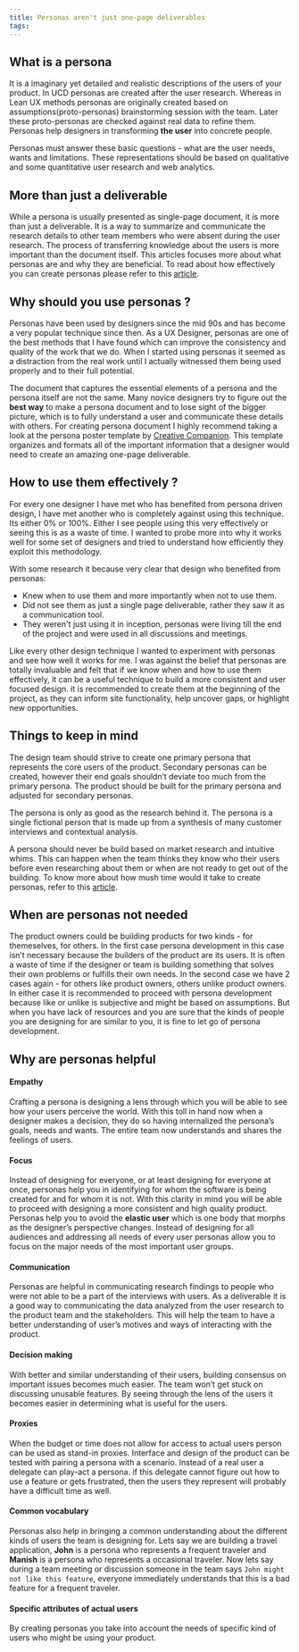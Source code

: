 ```yaml
---
title: Personas aren't just one-page deliverables
tags:
---
```


## What is a persona
It is a imaginary yet detailed and realistic descriptions of the users of your product. In UCD personas are created after the user research. Whereas in Lean UX methods personas are originally created based on assumptions(proto-personas) brainstorming session with the team. Later these proto-personas are checked against real data to refine them. Personas help designers in transforming **the user** into concrete people.

<!-- more -->

Personas must answer these basic questions - what are the user needs, wants and limitations. These representations should be based on qualitative and some quantitative user research and web analytics.

## More than just a deliverable
While a persona is usually presented as single-page document, it is more than just a deliverable. It is a way to summarize and communicate the research details to other team members who were absent during the user research. The process of transferring knowledge about the users is more important than the document itself. This articles focuses more about what personas are and why they are beneficial. To read about how effectively you can create personas please refer to this [article](https://knowledge.hubspot.com/contacts-user-guide-v2/how-to-create-personas).

## Why should you use personas ?
Personas have been used by designers since the mid 90s and has become a very popular technique since then. As a UX Designer, personas are one of the best methods that I have found which can improve the consistency and quality of the work that we do. When I started using personas it seemed as a distraction 
from the real work until I actually witnessed them being used properly and to their full potential.

The document that captures the essential elements of a persona and the persona itself are not the same. Many novice designers try to figure out the **best way** to make a persona document and to lose sight of the bigger picture, which is to fully understand a user and communicate these details with others. For creating persona document I highly recommend taking a look at the persona poster template by [Creative Companion](https://creativecompanion.files.wordpress.com/2011/05/persona-core-poster_creative-companion1.pdf). This template organizes and formats all of the important information that a designer would need to create an amazing one-page deliverable.

## How to use them effectively ?
For every one designer I have met who has benefited from persona driven design, I have met another who is completely against using this technique. Its either 0% or 100%. Either I see people using this very effectively or seeing this is as a waste of time. I wanted to probe more into why it works well for some set of designers and tried to understand how efficiently they exploit this methodology.

With some research it because very clear that design who benefited from personas:
- Knew when to use them and more importantly when not to use them.
- Did not see them as just a single page deliverable, rather they saw it as a communication tool.
- They weren't just using it in inception, personas were living till the end of the project and were used in all discussions and meetings.

Like every other design technique I wanted to experiment with personas and see how well it works for me. I was against the belief that personas are totally invaluable and felt that if we know when and how to use them effectively, it can be a useful technique to build a more consistent and user focused design. it is recommended to create them at the beginning of the project, as they can inform site functionality, help uncover gaps, or highlight new opportunities.

## Things to keep in mind
The design team should strive to create one primary persona that represents the core users of the product. Secondary personas can be created, however their end goals shouldn’t deviate too much from the primary persona. The product should be built for the primary persona and adjusted for secondary personas.

The persona is only as good as the research behind it. The persona is a single fictional person that is made up from a synthesis of many customer interviews and contextual analysis.

A persona should never be build based on market research and intuitive whims. This can happen when the team thinks they know who their users before even researching about them or when are not ready to get out of the building. To know more about how mush time would it take to create personas, refer to this [article](https://www.nngroup.com/articles/persona-budgets/).

## When are personas not needed
The product owners could be building products for two kinds - for themeselves, for others. In the first case persona development in this case isn’t necessary because the builders of the product are its users. It is often a waste of time if the designer or team is building something that solves their own problems or fulfills their own needs. In the second case we have 2 cases again - for others like product owners, others unlike product owners. In either case it is recommended to proceed with persona development because like or unlike is subjective and might be based on assumptions. But when you have lack of resources and you are sure that the kinds of people you are designing for are similar to you, it is fine to let go of persona development.

## Why are personas helpful

#### Empathy
Crafting a persona is designing a lens through which you will be able to see how your users perceive the world. With this toll in hand now when a designer makes a decision, they do so having internalized the persona’s goals, needs and wants. The entire team now understands and shares the feelings of users.

#### Focus
Instead of designing for everyone, or at least designing for everyone at once, personas help you in identifying for whom the software is being created for and for whom it is not. With this clarity in mind you will be able to proceed with designing a more consistent and high quality product. Personas help you to avoid the **elastic user** which is one body that morphs as the designer’s perspective changes. Instead of designing for all audiences and addressing all needs of every user personas allow you to focus on the major needs of the most important user groups.

#### Communication
Personas are helpful in communicating research findings to people who were not able to be a part of the interviews with users. As a deliverable it is a good way to communicating the data analyzed from the user research to the product team and the stakeholders. This will help the team to have a better understanding of user’s motives and ways of interacting with the product.

#### Decision making
With better and similar understanding of their users, building consensus on important issues becomes much easier. The team won’t get stuck on discussing unusable features. By seeing through the lens of the users it becomes easier in determining what is useful for the users.

#### Proxies
When the budget or time does not allow for access to actual users person can be used as stand-in proxies. Interface and design of the product can be tested with pairing a persona with a scenario. Instead of a real user a delegate can play-act a persona. if this delegate cannot figure out how to use a feature or gets frustrated, then the users they represent will probably have a difficult time as well.

#### Common vocabulary
Personas also help in bringing a common understanding about the different kinds of users the team is designing for. Lets say we are building a travel application, **John** is a persona who represents a frequent traveler and **Manish** is a persona who represents a occasional traveler. Now lets say during a team meeting or discussion someone in the team says `John might not like this feature`, everyone immediately understands that this is a bad feature for a frequent traveler.

#### Specific attributes of actual users
By creating personas you take into account the needs of specific kind of users who might be using your product.
